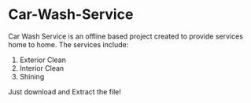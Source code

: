 # Car-Wash-Service

Car Wash Service is an offline based project created to provide services home to home. 
The services include:
1) Exterior Clean
2) Interior Clean
3) Shining

Just download and Extract the file!
